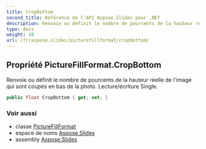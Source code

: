 ```yaml
---
title: CropBottom
second_title: Référence de l'API Aspose.Slides pour .NET
description: Renvoie ou définit le nombre de pourcents de la hauteur réelle de l'image qui sont coupés en bas de la photo. Lecture/écriture Single.
type: docs
weight: 10
url: /fr/aspose.slides/picturefillformat/cropbottom/
---
```


## Propriété PictureFillFormat.CropBottom

Renvoie ou définit le nombre de pourcents de la hauteur réelle de l'image qui sont coupés en bas de la photo. Lecture/écriture Single.

```csharp
public float CropBottom { get; set; }
```

### Voir aussi

* classe [PictureFillFormat](../../picturefillformat)
* espace de noms [Aspose.Slides](../../picturefillformat)
* assembly [Aspose.Slides](../../../)

<!-- NE PAS ÉDITER : généré par xmldocmd pour Aspose.Slides.dll -->

